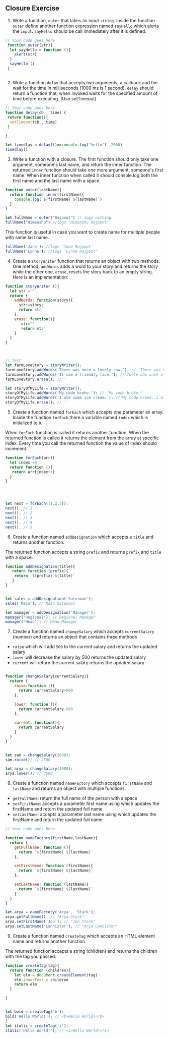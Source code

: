 ## Closure Exercise

1. Write a function, `outer` that takes an input `string`. Inside the function `outer` define another function expression named `sayHello` which alerts the `input`. `sayHello` should be call immediately after it is defined.

```js
// Your code goes here
 function outer(str){
  let sayHello = function (){
    alert(str)
  }
  sayHello ()
 }



```

2. Write a function `delay` that accepts two arguments, a callback and the wait for the time in milliseconds (1000 ms is 1 second). `delay` should return a function that, when invoked waits for the specified amount of time before executing. (Use setTimeout)

```js
// Your code goes here
function delay(cb , time) {
 return function(){
  setTimeout(cb , time)
 } 

}

let timedlay = delay(()=>console.log("hello") ,2000)
timedlay()
```

3. Write a function with a closure. The first function should only take one argument, someone's last name, and return the inner function. The returned `inner` function should take one more argument, someone's first name. When inner function when called it should console.log both the first name and the last name with a space.

```js
function outer(lastName){
  return function inner(firstName){
    console.log(`${firstName} ${lastName}`)
  }
}

let fullName = outer("Rajpoot") // logs nothing
fullName("Himanshu") //logs 'Himanshu Rajpoot'


```

This function is useful in case you want to create name for multiple people with same last name.

```js
fullName('Jane'); //logs 'Jane Rajpoot'
fullName('Lynne'); //logs 'Lynne Rajpoot'
```

4. Create a `storyWriter` function that returns an object with two methods. One method, `addWords` adds a word to your story and returns the story while the other one, `erase`, resets the story back to an empty string. Here is an implementation:

```js
function storyWriter (){
  let str =''
  return {
    addWords: function(story){
      str+=story;
      return str
    },
    erase: function(){
       str=""
       return str
    }
  }
}



// Test
let farmLoveStory = storyWriter();
farmLoveStory.addWords('There was once a lonely cow.'); // 'There was once a lonely cow.'
farmLoveStory.addWords('It saw a friendly face.'); //'There was once a lonely cow. It saw a friendly face.'
farmLoveStory.erase(); //''

let storyOfMyLife = storyWriter();
storyOfMyLife.addWords('My code broke.'); // 'My code broke.'
storyOfMyLife.addWords('I ate some ice cream.'); //'My code broke. I ate some ice cream.'
storyOfMyLife.erase(); // ''
```

5. Create a function named `forEach` which accepts one parameter an array. Inside the function `forEach` there a variable named `index` which is initialized to `0`.

When `forEach` function is called it returns another function. When the returned function is called it returns the element from the array at specific index. Every time you call the returned function the value of index should increment.

```js
function forEach(arr){
  let index =0
  return function (){
   return arr[index++]
  }
}




let next = forEach([1,2,3]);
next(); // 1
next(); // 2
next(); // 3
next(); // 4
next(); // 5
```

6. Create a function named `addDesignation` which accepts a `title` and returns another function.

The returned function accepts a string `prefix` and returns `prefix` and `title` with a space.

```js
function addDesignation(title){
   return function (prefix){
    return `${prefix} ${title}`
   }
}


let sales = addDesignation('Salesman');
sales('Main'); // Main Salesman

let manager = addDesignation('Manager');
manager('Regional'); // Regional Manager
manager('Head'); // Head Manager
```

7. Create a function named `changeSalary` which accepts `currentSalary` (number) and returns an object that contains three methods

- `raise` which will add `500` to the current salary and returns the updated salary
- `lower` will decrease the salary by 500 returns the updated salary
- `current` will return the current salary returns the updated salary

```js

function changeSalary(currentSalary){
  return {
    raise:function (){
      return currentSalary+500
    },

    lower: function (){
      return currentSalary-500
    },

    current: function(){
      return currentSalary
    }
  }
}


let sam = changeSalary(2000);
sam.raise(); // 2500

let arya = changeSalary(4000);
arya.lower(); // 3500
```

8. Create a function named `nameFactory` which accepts `firstName` and `lastName` and returns an object with multiple functions.

- `getFullName`: return the full name of the person with a space
- `setFirstName`: accepts a parameter first name using which updates the firstName and return the updated full name
- `setLastName`: accepts a parameter last name using which updates the firstName and return the updated full name

```js
// Your code goes here

function nameFactory(firstName,lastName){
  return {
    getFullName: function (){
      return `${firstName} ${lastName}`
    },

    setFirstName: function (firstName){
      return `${firstName} ${lastName}`
    },

    setLastName: function (lastName){
      return `${firstName} ${lastName}`
    }
  }
}

let arya = nameFactory('Arya', 'Stark');
arya.getFullName(); // "Arya Stark"
arya.setFirstName('Jon'); // "Jon Stark"
arya.setLastName('Lannister'); // "Arya Lannister"
```

9. Create a function named `createTag` which accepts an HTML element name and returns another function.

The returned function accepts a string (children) and returns the children with the tag you passed.

```js
function createTag(tag){
  return function (children){
    let elm = document.createElement(tag)
    elm.innerText = children
    return elm
  }

}


let bold = createTag('b');
bold('Hello World!'); // <b>Hello World!</b>
J
let italic = createTag('i');
italic('Hello World!'); // <i>Hello World!</i>
```
